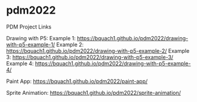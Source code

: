 # pdm2022
PDM Project Links

Drawing with P5: 
Example 1: https://bquach1.github.io/pdm2022/drawing-with-p5-example-1/
Example 2: https://bquach1.github.io/pdm2022/drawing-with-p5-example-2/
Example 3: https://bquach1.github.io/pdm2022/drawing-with-p5-example-3/
Example 4: https://bquach1.github.io/pdm2022/drawing-with-p5-example-4/

Paint App: https://bquach1.github.io/pdm2022/paint-app/

Sprite Animation: https://bquach1.github.io/pdm2022/sprite-animation/